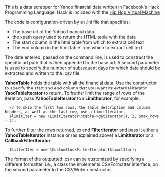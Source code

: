 This is a data scrapper for Yahoo financial data written in Facebook's Hack Programming Language. Hack is included with the [Hip Hop Virtual Machine](http://hhvm.com)

The code is configuration-driven by an .ini file that specifies:

* The base url of the Yahoo financial data
* the xpath query used to return the HTML table with the data
* The start column in the html table from which to extract cell text
* The end column in the html table from which to extract cell text

The date entered, passed on the command line, is used to construct the specific url path that is then appended to the base url. A second parameter is used to specify
the number of subsequent days for which data should be extracted and written to the .csv file. 

**YahooTable** holds the table with all the financial data. Use the constructor to specify the start and end column that you want its external iterator **YaooTableIterator**
to return.  To fruther limit the range of rows of the iteration, pass **YahooTableIterator** to a **LimitIterator**, for example:

	  // To skip the first two rows, the table description and column headers, as well as the last row, use a LimitIterator.
	  $limitIter = new \LimitIterator($table->getIterator(), 2, $max_rows - 2); 

To further filter the rows returned, extend **FilterIterator** and pass it either a **YahooTableIterator** instance or (as explained above) a **LimitIterator** or a **CallbackFilterIterator**:

	  $filterIter = new \CustomStockFilterIterator($limitIter);

The format of the outputted .csv can be customized by specifying a different formatter, i.e., a class the implements CSVFormatter interface, on the second parameter to
the CSVWriter constructor.
